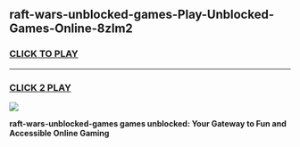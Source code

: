 
## raft-wars-unblocked-games-Play-Unblocked-Games-Online-8zlm2
<h3>
<a href="https://premium76.site?title=raft-wars-unblocked-games&ref=25A">CLICK TO PLAY</a></h3>
<hr>

<h3>
<a href="https://premium76.site?title=raft-wars-unblocked-games&ref=25A">CLICK 2 PLAY</a>
  
</h3>

<a href="https://premium76.site?title=raft-wars-unblocked-games&ref=25A"><img src="https://clearcache.store/games.png"></a>


**raft-wars-unblocked-games games unblocked: Your Gateway to Fun and Accessible Online Gaming**
